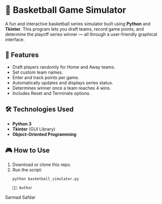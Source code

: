 # 🏀 Basketball Game Simulator

A fun and interactive basketball series simulator built using **Python** and **Tkinter**. This program lets you draft teams, record game points, and determine the playoff series winner — all through a user-friendly graphical interface.

## 📌 Features

- Draft players randomly for Home and Away teams.
- Set custom team names.
- Enter and track points per game.
- Automatically updates and displays series status.
- Determines winner once a team reaches 4 wins.
- Includes Reset and Terminate options.

## 🛠️ Technologies Used

- **Python 3**
- **Tkinter** (GUI Library)
- **Object-Oriented Programming**

## 🎮 How to Use

1. Download or clone this repo.
2. Run the script:
   ```bash
   python basketball_simulator.py

   👨‍💻 Author

Sarmad Safdar
